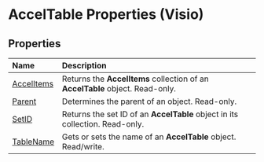 
# AccelTable Properties (Visio)

## Properties



|**Name**|**Description**|
|:-----|:-----|
|[AccelItems](700cee8b-7521-8214-b83b-731dd91429ac.md)|Returns the  **AccelItems** collection of an **AccelTable** object. Read-only.|
|[Parent](45254ae1-86b2-5b5b-e371-7d05a7b00fac.md)|Determines the parent of an object. Read-only.|
|[SetID](d73787cc-0145-845e-6675-906d4d2aaa78.md)|Returns the set ID of an  **AccelTable** object in its collection. Read-only.|
|[TableName](050c3f9a-744f-f7a2-f2fb-fa517711e7c6.md)|Gets or sets the name of an  **AccelTable** object. Read/write.|
